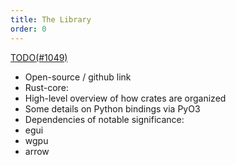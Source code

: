 ```yaml
---
title: The Library
order: 0
---
```


[TODO(#1049)](https://github.com/rerun-io/rerun/issues/1049)

- Open-source / github link
- Rust-core:
 - High-level overview of how crates are organized
- Some details on Python bindings via PyO3
- Dependencies of notable significance:
 - egui
 - wgpu
 - arrow